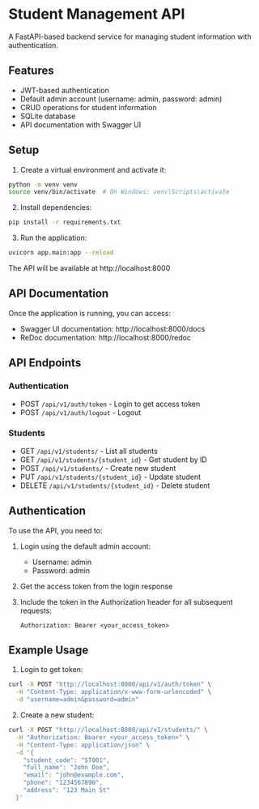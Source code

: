 # Student Management API

A FastAPI-based backend service for managing student information with authentication.

## Features

- JWT-based authentication
- Default admin account (username: admin, password: admin)
- CRUD operations for student information
- SQLite database
- API documentation with Swagger UI

## Setup

1. Create a virtual environment and activate it:
```bash
python -m venv venv
source venv/bin/activate  # On Windows: venv\Scripts\activate
```

2. Install dependencies:
```bash
pip install -r requirements.txt
```

3. Run the application:
```bash
uvicorn app.main:app --reload
```

The API will be available at http://localhost:8000

## API Documentation

Once the application is running, you can access:
- Swagger UI documentation: http://localhost:8000/docs
- ReDoc documentation: http://localhost:8000/redoc

## API Endpoints

### Authentication
- POST `/api/v1/auth/token` - Login to get access token
- POST `/api/v1/auth/logout` - Logout

### Students
- GET `/api/v1/students/` - List all students
- GET `/api/v1/students/{student_id}` - Get student by ID
- POST `/api/v1/students/` - Create new student
- PUT `/api/v1/students/{student_id}` - Update student
- DELETE `/api/v1/students/{student_id}` - Delete student

## Authentication

To use the API, you need to:

1. Login using the default admin account:
   - Username: admin
   - Password: admin

2. Get the access token from the login response

3. Include the token in the Authorization header for all subsequent requests:
   ```
   Authorization: Bearer <your_access_token>
   ```

## Example Usage

1. Login to get token:
```bash
curl -X POST "http://localhost:8000/api/v1/auth/token" \
  -H "Content-Type: application/x-www-form-urlencoded" \
  -d "username=admin&password=admin"
```

2. Create a new student:
```bash
curl -X POST "http://localhost:8000/api/v1/students/" \
  -H "Authorization: Bearer <your_access_token>" \
  -H "Content-Type: application/json" \
  -d '{
    "student_code": "ST001",
    "full_name": "John Doe",
    "email": "john@example.com",
    "phone": "1234567890",
    "address": "123 Main St"
  }'
``` 